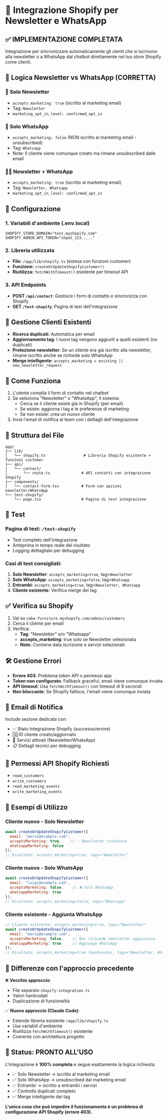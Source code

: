 # 🏪 Integrazione Shopify per Newsletter e WhatsApp

## ✅ **IMPLEMENTAZIONE COMPLETATA**

Integrazione per sincronizzare automaticamente gli utenti che si iscrivono alla newsletter o a WhatsApp dal chatbot direttamente nel tuo store Shopify come clienti.

## 🎯 **Logica Newsletter vs WhatsApp (CORRETTA)**

### 📧 Solo Newsletter
- `accepts_marketing: true` (iscritto al marketing email)
- Tag: `Newsletter`
- `marketing_opt_in_level: confirmed_opt_in`

### 📱 Solo WhatsApp  
- `accepts_marketing: false` (NON iscritto al marketing email - unsubscribed)
- Tag: `Whatsapp`
- Note: Il cliente viene comunque creato ma rimane unsubscribed dalle email

### 📧📱 Newsletter + WhatsApp
- `accepts_marketing: true` (iscritto al marketing email)
- Tag: `Newsletter, Whatsapp`
- `marketing_opt_in_level: confirmed_opt_in`

## 🔧 **Configurazione**

### 1. Variabili d'ambiente (.env.local)
```env
SHOPIFY_STORE_DOMAIN="test.myshopify.com"
SHOPIFY_ADMIN_API_TOKEN="shpat_123....."
```

### 2. Libreria utilizzata
- **File:** `/app/lib/shopify.ts` (estesa con funzioni customer)
- **Funzione:** `createOrUpdateShopifyCustomer()`
- **Riutilizza:** `fetchWithTimeout()` esistente per timeout API

### 3. API Endpoints
- **POST `/api/contact`**: Gestisce i form di contatto e sincronizza con Shopify
- **GET `/test-shopify`**: Pagina di test dell'integrazione

## 🔄 **Gestione Clienti Esistenti**

- **Ricerca duplicati**: Automatica per email
- **Aggiornamento tag**: I nuovi tag vengono aggiunti a quelli esistenti (no duplicati)  
- **Protezione newsletter**: Se un cliente era già iscritto alla newsletter, rimane iscritto anche se richiede solo WhatsApp
- **Merge intelligente**: `accepts_marketing = existing || new_newsletter_request`

## 🚀 **Come Funziona**

1. L'utente compila il form di contatto nel chatbot
2. Se seleziona "Newsletter" o "WhatsApp", il sistema:
   - Cerca se il cliente esiste già in Shopify (per email)
   - Se esiste: aggiorna i tag e le preferenze di marketing
   - Se non esiste: crea un nuovo cliente
3. Invia l'email di notifica al team con i dettagli dell'integrazione

## 📝 **Struttura dei File**

```
app/
├── lib/
│   └── shopify.ts                 # Libreria Shopify esistente + funzioni customer
├── api/
│   └── contact/
│       └── route.ts              # API contatti con integrazione Shopify
├── components/
│   └── contact-form.tsx          # Form con opzioni newsletter/WhatsApp
└── test-shopify/
    └── page.tsx                  # Pagina di test integrazione
```

## 🧪 **Test**

### Pagina di test: `/test-shopify`
- Test completo dell'integrazione
- Anteprima in tempo reale del risultato
- Logging dettagliato per debugging

### Casi di test consigliati:
1. **Solo Newsletter**: `accepts_marketing=true`, tag=`Newsletter`
2. **Solo WhatsApp**: `accepts_marketing=false`, tag=`Whatsapp`  
3. **Entrambi**: `accepts_marketing=true`, tag=`Newsletter, Whatsapp`
4. **Cliente esistente**: Verifica merge dei tag

## ✅ **Verifica su Shopify**

1. Vai su `nabe-furniture.myshopify.com/admin/customers`
2. Cerca il cliente per email
3. Verifica:
   - **Tag**: "Newsletter" e/o "Whatsapp"
   - **accepts_marketing**: true solo se Newsletter selezionata
   - **Note**: Contiene data iscrizione e servizi selezionati

## 🛠️ **Gestione Errori**

- **Errore 403**: Problema token API o permessi app
- **Token non configurato**: Fallback graceful, email viene comunque inviata
- **API timeout**: Usa `fetchWithTimeout()` con timeout di 8 secondi
- **Non bloccante**: Se Shopify fallisce, l'email viene comunque inviata

## 📧 **Email di Notifica**

Include sezione dedicata con:
- ✅ Stato integrazione Shopify (successo/errore)
- 🆔 ID cliente creato/aggiornato
- 🎯 Servizi attivati (Newsletter/WhatsApp)
- 📋 Dettagli tecnici per debugging

## 🔑 **Permessi API Shopify Richiesti**

- `read_customers`
- `write_customers`  
- `read_marketing_events`
- `write_marketing_events`

## 🎯 **Esempi di Utilizzo**

### Cliente nuovo - Solo Newsletter
```javascript
await createOrUpdateShopifyCustomer({
  email: "mario@example.com",
  acceptsMarketing: true,    // ✅ Newsletter richiesta
  whatsappMarketing: false
});
// Risultato: accepts_marketing=true, tags="Newsletter"
```

### Cliente nuovo - Solo WhatsApp  
```javascript
await createOrUpdateShopifyCustomer({
  email: "luigi@example.com", 
  acceptsMarketing: false,    // ❌ Solo WhatsApp
  whatsappMarketing: true
});
// Risultato: accepts_marketing=false, tags="Whatsapp"
```

### Cliente esistente - Aggiunta WhatsApp
```javascript
// Cliente esistente: accepts_marketing=true, tags="Newsletter"
await createOrUpdateShopifyCustomer({
  email: "mario@example.com",
  acceptsMarketing: false,    // Non richiede newsletter aggiuntiva  
  whatsappMarketing: true     // Aggiunge WhatsApp
});
// Risultato: accepts_marketing=true (mantenuto), tags="Newsletter, Whatsapp"
```

## 🚨 **Differenze con l'approccio precedente**

❌ **Vecchio approccio**:
- File separato `shopify-integration.ts`
- Valori hardcodati
- Duplicazione di funzionalità

✅ **Nuovo approccio (Claude Code)**:
- Estende libreria esistente `/app/lib/shopify.ts`
- Usa variabili d'ambiente
- Riutilizza `fetchWithTimeout()` esistente
- Coerente con architettura progetto

## 🎉 **Status: PRONTO ALL'USO**

L'integrazione è **100% completa** e segue esattamente la logica richiesta:
- ✅ Solo Newsletter → iscritto al marketing email
- ✅ Solo WhatsApp → unsubscribed dal marketing email  
- ✅ Entrambi → iscritto a entrambi i servizi
- ✅ Controllo duplicati completo
- ✅ Merge intelligente dei tag

**L'unica cosa che può impedire il funzionamento è un problema di configurazione API Shopify (errore 403).**
